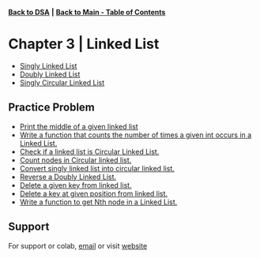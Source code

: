 [**Back to DSA**](https://github.com/xanderbilla/LPU-Academics/tree/main/blob/CSE205/CSE205.md) **|** [**Back to Main - Table of Contents**](https://github.com/xanderbilla/LPU-Academics#readme)

# Chapter 3 | Linked List

- [Singly Linked List](https://github.com/xanderbilla/LPU-Academics/blob/main/CSE%20205%20-%20DSA/Chapter%203%20-%20Linked%20List/3_1-Singly_Linked_List.cpp)
- [Doubly Linked List](https://github.com/xanderbilla/LPU-Academics/blob/main/CSE%20205%20-%20DSA/Chapter%203%20-%20Linked%20List/3_2-Doubly_Linked_List.cpp)
- [Singly Circular Linked List](https://github.com/xanderbilla/LPU-Academics/blob/main/CSE%20205%20-%20DSA/Chapter%203%20-%20Linked%20List/3_3-Singly_Circular_Linked_List.cpp)

## Practice Problem 

- [Print the middle of a given linked list](https://github.com/xanderbilla/LPU-Academics/blob/main/Practice/DSA_Practice/Practice_10.cpp)
- [Write a function that counts the number of times a given int occurs in a Linked List.](https://github.com/xanderbilla/LPU-Academics/blob/main/Practice/DSA_Practice/Practice_11.cpp)
- [Check if a linked list is Circular Linked List.](https://github.com/xanderbilla/LPU-Academics/blob/main/Practice/DSA_Practice/Practice_12.cpp)
- [Count nodes in Circular linked list.](https://github.com/xanderbilla/LPU-Academics/blob/main/Practice/DSA_Practice/Practice_13.cpp)
- [Convert singly linked list into circular linked list.]()
- [Reverse a Doubly Linked List.](https://github.com/xanderbilla/LPU-Academics/blob/main/Practice/DSA_Practice/Practice_15.cpp)
- [Delete a given key from linked list.](https://github.com/xanderbilla/LPU-Academics/blob/main/Practice/DSA_Practice/Practice_16.cpp)
- [Delete a key at given position from linked list.](https://github.com/xanderbilla/LPU-Academics/blob/main/Practice/DSA_Practice/Practice_17.cpp)
- [Write a function to get Nth node in a Linked List.](https://github.com/xanderbilla/LPU-Academics/blob/main/Practice/DSA_Practice/Practice_18.cpp)
## Support

For support or colab, [email](mailto:dev.xanderbilla@gmail.com) or visit [website](https://xanderbilla.com)
